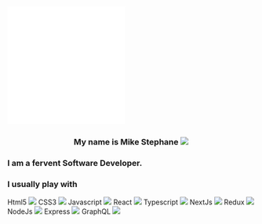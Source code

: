 
  ![introduction](./image.svg) 
  <center><h3>My name is Mike Stephane  <span style="width:16px !important"><img src="https://raw.githubusercontent.com/MartinHeinz/MartinHeinz/master/wave.gif" width=20></span></h3></center> <h3> I am a fervent Software Developer.</h3>
<h3> I usually play with </h3>
<span style="width=20%;aspect-ratio:3/2; object-fit:contain; mix-blend-mode:burn">
 Html5 <span ><img src="https://github.com/mkanyar/mkanyar/blob/main/html.svg" style="aspect-ratio:3/2; object-fit:contain; mix-blend-mode:burn;"></span>
  CSS3  <span ><img src="https://github.com/mkanyar/mkanyar/blob/main/css.svg"></span>
  Javascript <span ><img src="https://github.com/mkanyar/mkanyar/blob/main/javascript.svg" style="aspect-ratio:3/2; object-fit:contain; mix-blend-mode:burn;"></span>
 React <span ><img src="https://github.com/mkanyar/mkanyar/blob/main/react.svg" style="aspect-ratio:3/2; object-fit:contain; mix-blend-mode:burn;"></span>
 Typescript <span ><img src="https://github.com/mkanyar/mkanyar/blob/main/typescript.svg" style="aspect-ratio:3/2; object-fit:contain; mix-blend-mode:burn;"></span>
 NextJs <span ><img src="https://github.com/mkanyar/mkanyar/blob/main/nextjs-3.svg" style="aspect-ratio:3/2; object-fit:contain; mix-blend-mode:burn;"></span>
 Redux <span ><img src="https://github.com/mkanyar/mkanyar/blob/main/redux.svg" style="aspect-ratio:3/2; object-fit:contain; mix-blend-mode:burn;"></span>
 NodeJs <span ><img src="https://github.com/mkanyar/mkanyar/blob/main/Node.js_logo.svg" style="aspect-ratio:3/2; object-fit:contain; mix-blend-mode:burn;"></span>
 Express <span> <img src="https://github.com/mkanyar/mkanyar/blob/main/expressjs-ar21.svg" style="aspect-ratio:3/2; object-fit:contain; mix-blend-mode:burn;"></span>
 GraphQL <span ><img src="https://github.com/mkanyar/mkanyar/blob/main/GraphQL_Logo.svg" style="aspect-ratio:3/2; object-fit:contain; mix-blend-mode:burn;"></span></span>

 








